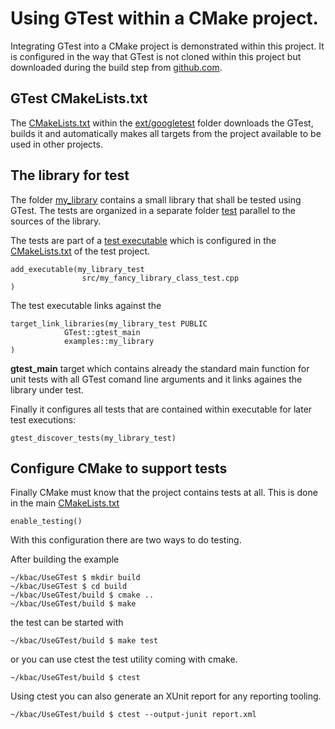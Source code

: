 # Using GTest within a CMake project.

Integrating GTest into a CMake project is demonstrated within this project. It is configured in the way that GTest is not cloned within this project but downloaded during the build step from [github.com](https://github.com/google/googletest).

## GTest CMakeLists.txt 

The [CMakeLists.txt](https://github.com/oschuen/kbac/blob/master/UseGTest/ext/googletest/CMakeLists.txt) within the [ext/googletest](https://github.com/oschuen/kbac/tree/master/UseGTest/ext/googletest) folder downloads the GTest, builds it and automatically makes all targets from the project available to be used in other projects.


## The library for test

The folder [my_library](https://github.com/oschuen/kbac/tree/master/UseGTest/my_library) contains a small library that shall be tested using GTest. The tests are organized in a separate folder [test](https://github.com/oschuen/kbac/tree/master/UseGTest/my_library/test) parallel to the sources of the library.

The tests are part of a [test executable](https://github.com/oschuen/kbac/blob/master/UseGTest/my_library/test/CMakeLists.txt#L6) which is configured in the
[CMakeLists.txt](https://github.com/oschuen/kbac/blob/master/UseGTest/my_library/test/CMakeLists.txt) of the test project. 

	add_executable(my_library_test  
	                src/my_fancy_library_class_test.cpp
	)

The test executable links against the 

	target_link_libraries(my_library_test PUBLIC
                GTest::gtest_main
                examples::my_library
	) 

__gtest_main__ target which contains already the standard main function for unit tests with all GTest comand line arguments and it links againes the library under test.

Finally it configures all tests that are contained within executable for later test executions:

	gtest_discover_tests(my_library_test)
	
## Configure CMake to support tests

Finally CMake must know that the project contains tests at all. This is done in the main [CMakeLists.txt](	https://github.com/oschuen/kbac/blob/master/UseGTest/CMakeLists.txt#L7)

	enable_testing()
	
With this configuration there are two ways to do testing.

After building the example

	~/kbac/UseGTest $ mkdir build
	~/kbac/UseGTest $ cd build
	~/kbac/UseGTest/build $ cmake ..
	~/kbac/UseGTest/build $ make 
	
the test can be started with 

	~/kbac/UseGTest/build $ make test
	
or you can use ctest the test utility coming with cmake.

	~/kbac/UseGTest/build $ ctest
	
Using ctest you can also generate an XUnit report for any reporting tooling.

	~/kbac/UseGTest/build $ ctest --output-junit report.xml
